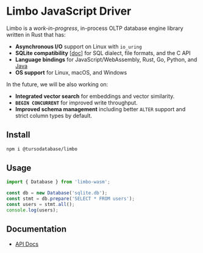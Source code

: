# Limbo JavaScript Driver

Limbo is a _work-in-progress_, in-process OLTP database engine library written in Rust that has:

* **Asynchronous I/O** support on Linux with `io_uring`
* **SQLite compatibility** [[doc](https://github.com/tursodatabase/limbo/blob/main/COMPAT.md)] for SQL dialect, file formats, and the C API
* **Language bindings** for JavaScript/WebAssembly, Rust, Go, Python, and [Java](../java)
* **OS support** for Linux, macOS, and Windows

In the future, we will be also working on:

* **Integrated vector search** for embeddings and vector similarity.
* **`BEGIN CONCURRENT`** for improved write throughput.
* **Improved schema management** including better `ALTER` support and strict column types by default.

## Install

```sh
npm i @tursodatabase/limbo
```

## Usage

```js
import { Database } from 'limbo-wasm';

const db = new Database('sqlite.db');
const stmt = db.prepare('SELECT * FROM users');
const users = stmt.all();
console.log(users);
```

## Documentation

- [API Docs](https://github.com/tursodatabase/limbo/blob/main/bindings/javascript/docs/API.md)

